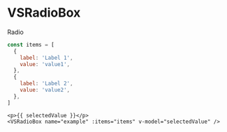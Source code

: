 # VSRadioBox

Radio

```js
const items = [
  {
    label: 'Label 1',
    value: 'value1',
  },
  {
    label: 'Label 2',
    value: 'value2',
  },
]
```

```vue
<p>{{ selectedValue }}</p>
<VSRadioBox name="example" :items="items" v-model="selectedValue" />
```

<RadioExample />

<script setup>
import RadioExample from './RadioExample.vue'
</script>
